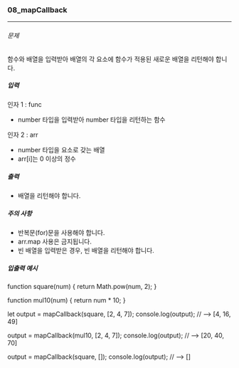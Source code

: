 ### 08_mapCallback

***

###### 문제 

함수와 배열을 입력받아 배열의 각 요소에 함수가 적용된 새로운 배열을 리턴해야 합니다.

##### 입력

인자 1 : func
- number 타입을 입력받아 number 타입을 리턴하는 함수

인자 2 : arr
- number 타입을 요소로 갖는 배열
- arr[i]는 0 이상의 정수

##### 출력

- 배열을 리턴해야 합니다.

##### 주의 사항

- 반복문(for)문을 사용해야 합니다.
- arr.map 사용은 금지됩니다.
- 빈 배열을 입력받은 경우, 빈 배열을 리턴해야 합니다.

##### 입출력 예시

function square(num) {
  return Math.pow(num, 2);
}

function mul10(num) {
  return num * 10;
}

let output = mapCallback(square, [2, 4, 7]);
console.log(output); // --> [4, 16, 49]

output = mapCallback(mul10, [2, 4, 7]);
console.log(output); // --> [20, 40, 70]

output = mapCallback(square, []);
console.log(output); // --> []